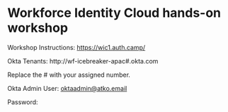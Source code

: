 # Workforce Identity Cloud hands-on workshop

Workshop Instructions: https://wic1.auth.camp/

Okta Tenants: http://wf-icebreaker-apac#.okta.com

Replace the # with your assigned number.

Okta Admin User: oktaadmin@atko.email

Password: 









